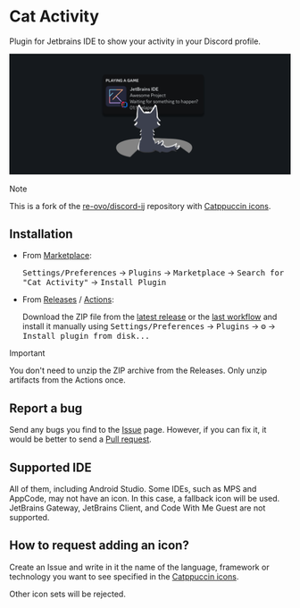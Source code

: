 # Cat Activity

Plugin for Jetbrains IDE to show your activity in your Discord profile.

<img src="assets/header.png" alt="Header"/>

> [!NOTE]
> This is a fork of the [re-ovo/discord-ij](https://github.com/re-ovo/discord-ij) repository with [Catppuccin icons](https://github.com/catppuccin/vscode-icons).

## Installation
- From [Marketplace](https://plugins.jetbrains.com/plugin/24065-cat-activity):
  
  <kbd>Settings/Preferences</kbd> → <kbd>Plugins</kbd> → <kbd>Marketplace</kbd> → <kbd>Search for "Cat Activity"</kbd> → <kbd>Install Plugin</kbd>

- From [Releases](https://github.com/wavy-cat/cat-activity/releases) / [Actions](https://github.com/wavy-cat/cat-activity/actions):

  Download the ZIP file from the [latest release](https://github.com/wavy-cat/cat-activity/releases/latest) or the [last workflow](https://github.com/wavy-cat/cat-activity/actions/workflows/build.yml) and install it manually using <kbd>Settings/Preferences</kbd> → <kbd>Plugins</kbd> → <kbd>⚙️</kbd> → <kbd>Install plugin from disk...</kbd>

> [!IMPORTANT]
> You don't need to unzip the ZIP archive from the Releases. Only unzip artifacts from the Actions once.

## Report a bug
Send any bugs you find to the [Issue](https://github.com/wavy-cat/cat-activity/issues) page. However, if you can fix it, it would be better to send a [Pull request](https://github.com/wavy-cat/cat-activity/pulls).

## Supported IDE
All of them, including Android Studio. Some IDEs, such as MPS and AppCode, may not have an icon. In this case, a fallback icon will be used.
JetBrains Gateway, JetBrains Client, and Code With Me Guest are not supported.

## How to request adding an icon?
Create an Issue and write in it the name of the language, framework or technology you want to see specified in the [Catppuccin icons](https://github.com/catppuccin/vscode-icons).

Other icon sets will be rejected.
